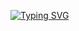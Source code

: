 <a href="https://git.io/typing-svg"><img src="https://readme-typing-svg.demolab.com?font=Black+Ops+One&size=50&pause=1000&color=red&center=true&width=910&height=100&lines=ANGLE+MD+BOT+;KEEP+LOVING+ANGLE+MD" alt="Typing SVG" /></a>
  </p>
